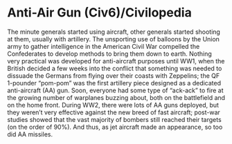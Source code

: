 # Anti-Air Gun (Civ6)/Civilopedia

The minute generals started using aircraft, other generals started shooting at them, usually with artillery. The unsporting use of balloons by the Union army to gather intelligence in the American Civil War compelled the Confederates to develop methods to bring them down to earth. Nothing very practical was developed for anti-aircraft purposes until WW1, when the British decided a few weeks into the conflict that something was needed to dissuade the Germans from flying over their coasts with Zeppelins; the QF 1-pounder “pom-pom” was the first artillery piece designed as a dedicated anti-aircraft (AA) gun. Soon, everyone had some type of “ack-ack” to fire at the growing number of warplanes buzzing about, both on the battlefield and on the home front. During WW2, there were lots of AA guns deployed, but they weren’t very effective against the new breed of fast aircraft; post-war studies showed that the vast majority of bombers still reached their targets (on the order of 90%). And thus, as jet aircraft made an appearance, so too did AA missiles.